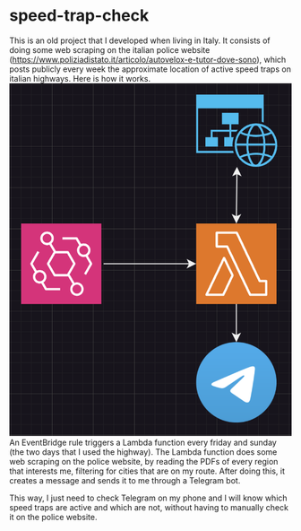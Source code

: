 # speed-trap-check
This is an old project that I developed when living in Italy. 
It consists of doing some web scraping on the italian police website (https://www.poliziadistato.it/articolo/autovelox-e-tutor-dove-sono), which posts publicly every week the approximate location of active speed traps on italian highways.
Here is how it works.
![Ups, no image available](./speed_trap_project_scheme.png)
An EventBridge rule triggers a Lambda function every friday and sunday (the two days that I used the highway).
The Lambda function does some web scraping on the police website, by reading the PDFs of every region that interests me, filtering for cities that are on my route.
After doing this, it creates a message and sends it to me through a Telegram bot.

This way, I just need to check Telegram on my phone and I will know which speed traps are active and which are not, without having to manually check it on the police website.



